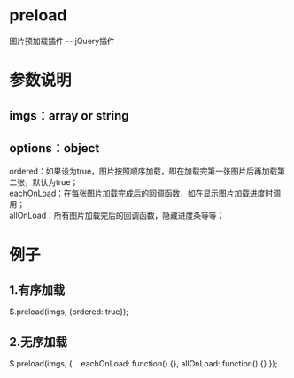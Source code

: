 # preload
图片预加载插件 -- jQuery插件
# 参数说明
## imgs：array or string
## options：object
ordered：如果设为true，图片按照顺序加载，即在加载完第一张图片后再加载第二张，默认为true；  
eachOnLoad：在每张图片加载完成后的回调函数，如在显示图片加载进度时调用；  
allOnLoad：所有图片加载完后的回调函数，隐藏进度条等等；  
# 例子
## 1.有序加载
$.preload(imgs, {ordered: true});
## 2.无序加载
$.preload(imgs, {
    eachOnLoad: function() {},
    allOnLoad: function() {}
});
